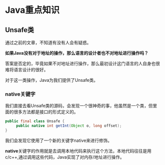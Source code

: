 # Java重点知识

## Unsafe类

通过之前的文章，不知道有没有人会有疑惑。

**如果Java没有对于地址的操作，那么语言的设计者也不对地址进行操作吗？**

答案是否定的，毕竟如果不对地址进行操作，那么最初设计这门语言的人自身也很难将语言设计的很好。

对于这一类操作，Java为我们提供了Unsafe类。

### native关键字

我们直接去看Unsafe类的源码，会发现一个很神奇的事，他虽然是一个类，但里面的很多方法都是接口的形式定义的。

```java
public final class Unsafe {
     public native int getInt(Object o, long offset);
}
```

我们会发现它使用了一个新的关键字native来进行修饰。

**native**关键字的作用就是去调用本地代码来执行这个方法，本地代码往往是用c/c++,通过调用这些代码，Java实现了对内存/地址进行操作。

